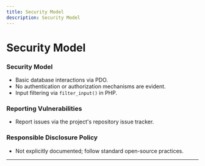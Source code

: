 ```yaml
---
title: Security Model
description: Security Model
---
```


# Security Model

### Security Model
- Basic database interactions via PDO.
- No authentication or authorization mechanisms are evident.
- Input filtering via `filter_input()` in PHP.

### Reporting Vulnerabilities
- Report issues via the project's repository issue tracker.

### Responsible Disclosure Policy
- Not explicitly documented; follow standard open-source practices.

---
